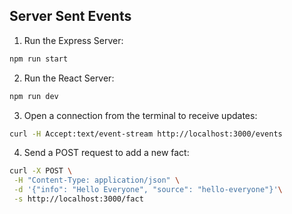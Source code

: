 ## Server Sent Events

1. Run the Express Server:

```bash
npm run start
```

2. Run the React Server:

```bash
npm run dev
```

3. Open a connection from the terminal to receive updates:

```bash
curl -H Accept:text/event-stream http://localhost:3000/events
```

4. Send a POST request to add a new fact:

```bash
curl -X POST \
 -H "Content-Type: application/json" \
 -d '{"info": "Hello Everyone", "source": "hello-everyone"}'\
 -s http://localhost:3000/fact
```
